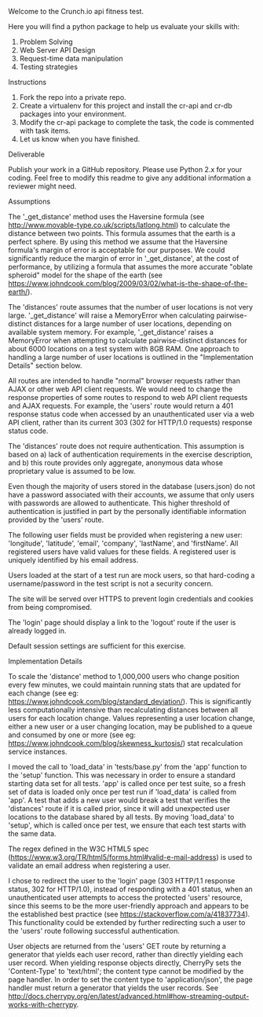 Welcome to the Crunch.io api fitness test.

Here you will find a python package to help us evaluate your skills with:

1. Problem Solving
2. Web Server API Design
3. Request-time data manipulation
4. Testing strategies

Instructions

1. Fork the repo into a private repo.
2. Create a virtualenv for this project and install the cr-api and cr-db packages into your environment.
3. Modify the cr-api package to complete the task, the code is commented with task items.
4. Let us know when you have finished.

Deliverable

Publish your work in a GitHub repository.  Please use Python 2.x for your coding.  Feel free to modify this
readme to give any additional information a reviewer might need.

Assumptions

The '_get_distance' method uses the Haversine formula (see http://www.movable-type.co.uk/scripts/latlong.html)
to calculate the distance between two points. This formula assumes that the earth is a perfect sphere. By using
this method we assume that the Haversine formula's margin of error is acceptable for our purposes. We could
significantly reduce the margin of error in '_get_distance', at the cost of performance, by utilizing a formula
that assumes the more accurate "oblate spheroid" model for the shape of the earth (see
https://www.johndcook.com/blog/2009/03/02/what-is-the-shape-of-the-earth/).

The 'distances' route assumes that the number of user locations is not very large. '_get_distance' will raise
a MemoryError when calculating pairwise-distinct distances for a large number of user locations, depending on
available system memory. For example, '_get_distance' raises a MemoryError when attempting to calculate
pairwise-distinct distances for about 6000 locations on a test system with 8GB RAM. One approach to handling a
large number of user locations is outlined in the "Implementation Details" section below.

All routes are intended to handle "normal" browser requests rather than AJAX or other web API client requests.
We would need to change the response properties of some routes to respond to web API client requests and AJAX
requests. For example, the 'users' route would return a 401 response status code when accessed by an unauthenticated
user via a web API client, rather than its current 303 (302 for HTTP/1.0 requests) response status code.

The 'distances' route does not require authentication. This assumption is based on a) lack of authentication
requirements in the exercise description, and b) this route provides only aggregate, anonymous data whose
proprietary value is assumed to be low.

Even though the majority of users stored in the database (users.json) do not have a password associated with their
accounts, we assume that only users with passwords are allowed to authenticate. This higher threshold of authentication
is justified in part by the personally identifiable information provided by the 'users' route.

The following user fields must be provided when registering a new user: 'longitude', 'latitude', 'email', 'company',
'lastName', and 'firstName'. All registered users have valid values for these fields. A registered user is
uniquely identified by his email address.

Users loaded at the start of a test run are mock users, so that hard-coding a username/password in the test
script is not a security concern.

The site will be served over HTTPS to prevent login credentials and cookies from being compromised.

The 'login' page should display a link to the 'logout' route if the user is already logged in.

Default session settings are sufficient for this exercise.

Implementation Details

To scale the 'distance' method to 1,000,000 users who change position every few minutes, we could maintain
running stats that are updated for each change (see eg: https://www.johndcook.com/blog/standard_deviation/).
This is significantly less computationally intensive than recalculating distances between all users for each
location change. Values representing a user location change, either a new user or a user changing location, may be
published to a queue and consumed by one or more (see eg: https://www.johndcook.com/blog/skewness_kurtosis/) stat
recalculation service instances.

I moved the call to 'load_data' in 'tests/base.py' from the 'app' function to the 'setup' function. This was
necessary in order to ensure a standard starting data set for all tests. 'app' is called once per test suite,
so a fresh set of data is loaded only once per test run if 'load_data' is called from 'app'. A test that adds a
new user would break a test that verifies the 'distances' route if it is called prior, since it will add
unexpected user locations to the database shared by all tests. By moving 'load_data' to 'setup', which is called
once per test, we ensure that each test starts with the same data.

The regex defined in the W3C HTML5 spec (https://www.w3.org/TR/html5/forms.html#valid-e-mail-address) is used to
validate an email address when registering a user.

I chose to redirect the user to the 'login' page (303 HTTP/1.1 response status, 302 for HTTP/1.0), instead of
responding with a 401 status, when an unauthenticated user attempts to access the protected 'users' resource,
since this seems to be the more user-friendly approach and appears to be the established best practice (see
https://stackoverflow.com/a/41837734). This functionality could be extended by further redirecting such a user
to the 'users' route following successful authentication.

User objects are returned from the 'users' GET route by returning a generator that yields each user record, rather
than directly yielding each user record. When yielding response objects directly, CherryPy sets the 'Content-Type'
to 'text/html'; the content type cannot be modified by the page handler. In order to set the content type to
'application/json', the page handler must return a generator that yields the user records. See
http://docs.cherrypy.org/en/latest/advanced.html#how-streaming-output-works-with-cherrypy.
